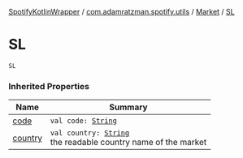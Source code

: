 [SpotifyKotlinWrapper](../../index.md) / [com.adamratzman.spotify.utils](../index.md) / [Market](index.md) / [SL](./-s-l.md)

# SL

`SL`

### Inherited Properties

| Name | Summary |
|---|---|
| [code](code.md) | `val code: `[`String`](https://kotlinlang.org/api/latest/jvm/stdlib/kotlin/-string/index.html) |
| [country](country.md) | `val country: `[`String`](https://kotlinlang.org/api/latest/jvm/stdlib/kotlin/-string/index.html)<br>the readable country name of the market |
